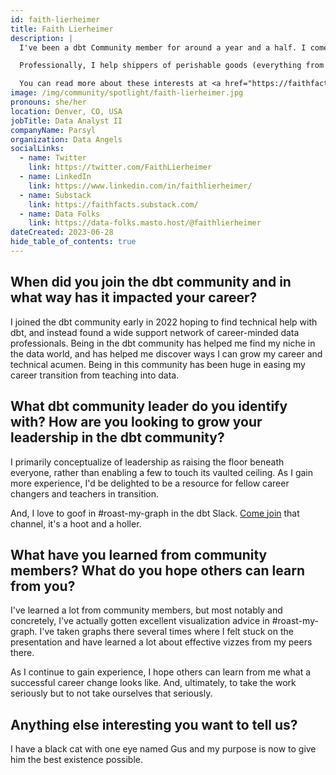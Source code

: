 ```yaml
---
id: faith-lierheimer
title: Faith Lierheimer
description: |
  I've been a dbt Community member for around a year and a half. I come to the data world from teaching and academic research. Working in data fuses the aspects of those careers that I like the most, which are technical problem solving, and helping non-technical audiences understand data and what they can do with it. I have a dream stack with Databricks, dbt, and Looker. 

  Professionally, I help shippers of perishable goods (everything from blueberries to childhood vaccinations) understand the risks their goods face in transit and how to mitigate them.This reduces food and medical waste worldwide.

  You can read more about these interests at <a href="https://faithfacts.substack.com/" title="faithfacts.substack.com" rel="noopener noreferrer" target="_blank">faithfacts.substack.com</a>.
image: /img/community/spotlight/faith-lierheimer.jpg
pronouns: she/her
location: Denver, CO, USA
jobTitle: Data Analyst II
companyName: Parsyl
organization: Data Angels
socialLinks:
  - name: Twitter
    link: https://twitter.com/FaithLierheimer
  - name: LinkedIn
    link: https://www.linkedin.com/in/faithlierheimer/
  - name: Substack
    link: https://faithfacts.substack.com/
  - name: Data Folks
    link: https://data-folks.masto.host/@faithlierheimer
dateCreated: 2023-06-28
hide_table_of_contents: true
---
```


## When did you join the dbt community and in what way has it impacted your career?

I joined the dbt community early in 2022 hoping to find technical help with dbt, and instead found a wide support network of career-minded data professionals. Being in the dbt community has helped me find my niche in the data world, and has helped me discover ways I can grow my career and technical acumen. Being in this community has been huge in easing my career transition from teaching into data.

## What dbt community leader do you identify with? How are you looking to grow your leadership in the dbt community?

I primarily conceptualize of leadership as raising the floor beneath everyone, rather than enabling a few to touch its vaulted ceiling. As I gain more experience, I'd be delighted to be a resource for fellow career changers and teachers in transition. 

And, I love to goof in #roast-my-graph in the dbt Slack. [Come join](https://www.getdbt.com/community/join-the-community/?utm_medium=internal&utm_source=docs&utm_campaign=q3-2024_dbt-spotlight_aw&utm_content=____&utm_term=all___) that channel, it's a hoot and a holler.

## What have you learned from community members? What do you hope others can learn from you?

I've learned a lot from community members, but most notably and concretely, I've actually gotten excellent visualization advice in #roast-my-graph. I've taken graphs there several times where I felt stuck on the presentation and have learned a lot about effective vizzes from my peers there. 

As I continue to gain experience, I hope others can learn from me what a successful career change looks like. And, ultimately, to take the work seriously but to not take ourselves that seriously.

## Anything else interesting you want to tell us?

I have a black cat with one eye named Gus and my purpose is now to give him the best existence possible.
